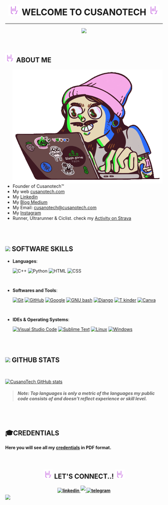 
### <h1 align="center"> <img src="https://github.com/cusanotech/cusanotech/blob/main/Logotipo-Trasparente.png" width="35" height="35"> <b>WELCOME TO CUSANOTECH</b> <img src="https://github.com/cusanotech/cusanotech/blob/main/Logotipo-Trasparente.png" width="35" height="35">
---
  
<p align="center">
  <a href="https://github.com/DenverCoder1/readme-typing-svg"><img src="https://readme-typing-svg.herokuapp.com?font=Time+New+Roman&color=CB6CE6&size=25&center=true&vCenter=true&width=600&height=100&lines=Entrepreneur+/+Founder+/+Ultrarunner"></a>
</p>

<br>

	
## <img src="https://github.com/cusanotech/cusanotech/blob/main/Logotipo-Trasparente.png" width="30" height="30"> **ABOUT ME** 


<img align="right" src="https://github.com/cusanotech/cusanotech/blob/main/giphy.gif" >


- Founder of Cusanotech™
- My web [cusanotech.com](https://www.cusanotech.com)
- My [Linkedin](https://linkedin.com/cusanotech)
- My [Blog Medium](https://cusanotech.medium.com/)
- My Email: cusanotech@cusanotech.com
- My [Instagram](https://www.instagram.com/cusanotech/)
- Runner, Ultrarunner & Ciclist. check my [Activity on Strava](https://www.strava.com/athletes/cycling_cusano)

<br>

<br>	
	
## <img src="https://media2.giphy.com/media/QssGEmpkyEOhBCb7e1/giphy.gif?cid=ecf05e47a0n3gi1bfqntqmob8g9aid1oyj2wr3ds3mg700bl&rid=giphy.gif" width ="25"><b> SOFTWARE SKILLS</b>


<p align="center">

- **Languages**:
   
    <img alt="C++" src="https://img.shields.io/badge/C++%20-%2300599C.svg?style=plastic&logo=c%2B%2B&logoColor=white">
    <img alt="Python" src="https://img.shields.io/badge/Python%20-%2314354C.svg?style=plastic&logo=python&logoColor=white">
   <img alt="HTML" src="https://img.shields.io/badge/HTML5%20-%23E34F26.svg?style=plastic&logo=html5&logoColor=white">
   <img alt="CSS" src="https://img.shields.io/badge/CSS%20-%231572B6.svg?style=plastic&logo=css3&logoColor=white">

    
<br>

- **Softwares and Tools**:

    <a href="#"><img alt="Git" src="https://img.shields.io/badge/Git%20-%23F05033.svg?style=plastic&logo=git&logoColor=white"></a>
    <a href="#"><img alt="GitHub" src="https://img.shields.io/badge/github-%23181717.svg?style=plastic&logo=github&logoColor=white"></a>
    <a href="#"><img alt = "Google" src="https://img.shields.io/badge/google-%234285F4.svg?style=plastic&logo=google&logoColor=white" /></a>
    <a href="#"><img alt="GNU bash" src="https://img.shields.io/badge/GNU%20Bash-000000.svg?style=plastic&logo=GNU-Bash&logoColor=white"></a>
    <a href="#"><img alt="Django" src="https://img.shields.io/badge/django-%23092E20.svg?&style=plastic&logo=django&logoColor=white" /></a>
    <a href="#"><img alt="T kinder" src="https://img.shields.io/badge/tkinder-%259660.svg?&style=plastic&logo=tkinder&logoColor=white" /></a>
    <a href="#"><img alt="Canva" src="https://img.shields.io/badge/canva-%2348B9C7.svg?&style=plastic&logo=canva&logoColor=white" /></a>
<br>

- **IDEs & Operating Systems**:

    <a href="#"><img alt="Visual Studio Code" src="https://img.shields.io/badge/Visual%20Studio%20Code-0078d7.svg?style=plastic&logo=visual-studio-code&logoColor=white"></a>
    <a href="#"><img alt="Sublime Text" src="https://img.shields.io/badge/Sublime%20Text-%23092E20.svg?&style=plastic&logo=sublime-text&logoColor=white" /></a>
    <a href="#"><img alt="Linux" src="https://img.shields.io/badge/Linux-FCC624?style=plastic&logo=linux&logoColor=black"></a>
    <a href="#"><img alt="Windows" src="https://img.shields.io/badge/Windows-0078D6?style=plastic&logo=windows&logoColor=white"></a>


</p>

<br>
<br>



## <img src="https://media.giphy.com/media/iY8CRBdQXODJSCERIr/giphy.gif" width="35"><b> GITHUB STATS </b>
<br>



[![CusanoTech GitHub stats](https://github-readme-stats.vercel.app/api?username=cusanotech&show_icons=true&bg_color=2A2E34&title_color=CB6CE6&icon_color=CB6CE6&text_color=A6A6A6)](https://github.com/cusanotech/github-readme-stats)


> ##### <b>Note:</b> Top languages is only a metric of the languages my public code consists of and doesn't reflect experience or skill level.




<br>
<br>

## 🎓CREDENTIALS

<b> Here you will see all my [credentials](https://github.com/cusanotech/cusanotech/tree/main/Images-credentials) in PDF format. <b>

<br>

  
 
<div align='center'>

## <b> <img src="https://github.com/cusanotech/cusanotech/blob/main/Logotipo-Trasparente.png" width="30" height="30">  LET'S CONNECT..! <img src="https://github.com/cusanotech/cusanotech/blob/main/Logotipo-Trasparente.png" width="30" height="30"> 

<a href="https://linkedin.com/in/cusanotech" target="_blank">
<img src="https://img.shields.io/badge/linkedin:  CusanoTech-0077B5.svg?color=2A2E34&style=for-the-badge&logo=linkedin&logoColor=blue" alt=linkedin style="margin-bottom: 5px;"/>
</a>


<a href="https://linktr.ee/cusanotech" target="_blank">
<img src="https://img.shields.io/badge/  programmingcus@gmail.com-%23EA4335.svg?color=2A2E34&style=for-the-badge&logo=gmail&logoColor=red" t=mail style="margin-bottom: 5px;" />
</a>
  
<a href="https://t.me/CusanoTechh" target="_blank">
<img src="https://img.shields.io/badge/telegram:  CusanoTech-%2300acee.svg?color=2A2E34&style=for-the-badge&logo=telegram&logoColor=sky-blue" alt="telegram" style="margin-bottom: 5px;" />
</a>
	
</div>

<img src="https://user-images.githubusercontent.com/73097560/115834477-dbab4500-a447-11eb-908a-139a6edaec5c.gif">
<br>


 
